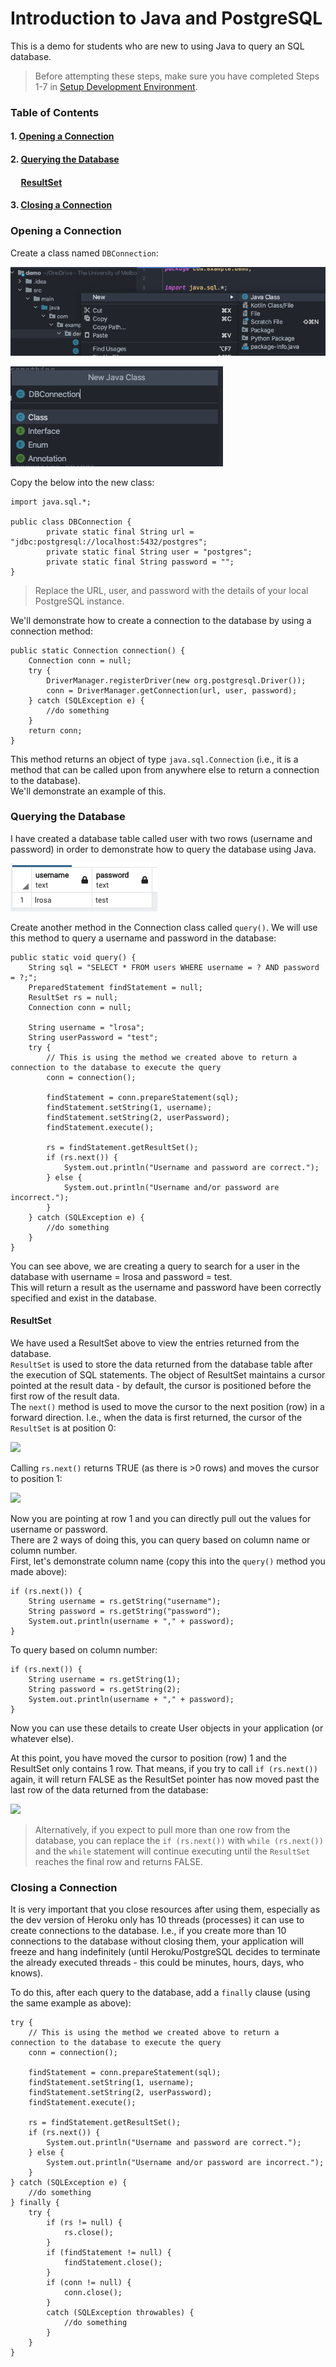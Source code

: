 # Introduction to Java and PostgreSQL

This is a demo for students who are new to using Java to query an SQL database.  
> Before attempting these steps, make sure you have completed Steps 1-7 in [Setup Development Environment](../../setup_dev/README.md).

### Table of Contents
#### 1. [Opening a Connection](#opening-a-connection)
#### 2. [Querying the Database](#querying-the-database)
#### &nbsp;&nbsp;&nbsp;&nbsp; [ResultSet](#resultset)
#### 3. [Closing a Connection](#closing-a-connection)

### Opening a Connection

Create a class named ````DBConnection````:

![](resources/1_java_postgresql.png?raw=true)

![](resources/2_java_postgresql.png?raw=true)

Copy the below into the new class:
````
import java.sql.*;

public class DBConnection {
        private static final String url = "jdbc:postgresql://localhost:5432/postgres";
        private static final String user = "postgres";
        private static final String password = "";
}
````

> Replace the URL, user, and password with the details of your local PostgreSQL instance.

We'll demonstrate how to create a connection to the database by using a connection method:
````
public static Connection connection() {
    Connection conn = null;
    try {
        DriverManager.registerDriver(new org.postgresql.Driver());
        conn = DriverManager.getConnection(url, user, password);
    } catch (SQLException e) {
        //do something
    }
    return conn;
}
````

This method returns an object of type ````java.sql.Connection```` (i.e., it is a method that can be called upon from
anywhere else to return a connection to the database).  
We'll demonstrate an example of this.

### Querying the Database

I have created a database table called user with two rows (username and password) in order to demonstrate how to query
the database using Java.

![](resources/3_java_postgresql.png?raw=true)

Create another method in the Connection class called ````query()````. We will use this method to query a username and 
password in the database:
````
public static void query() {
    String sql = "SELECT * FROM users WHERE username = ? AND password = ?;";
    PreparedStatement findStatement = null;
    ResultSet rs = null;
    Connection conn = null;
            
    String username = "lrosa";
    String userPassword = "test";
    try {
        // This is using the method we created above to return a connection to the database to execute the query
        conn = connection();

        findStatement = conn.prepareStatement(sql);
        findStatement.setString(1, username);
        findStatement.setString(2, userPassword);
        findStatement.execute();

        rs = findStatement.getResultSet();
        if (rs.next()) {
            System.out.println("Username and password are correct.");
        } else {
            System.out.println("Username and/or password are incorrect.");
        }
    } catch (SQLException e) {
        //do something
    }
}
````

You can see above, we are creating a query to search for a user in the database with username = lrosa and password = 
test.  
This will return a result as the username and password have been correctly specified and exist in the database.

#### ResultSet

We have used a ResultSet above to view the entries returned from the database.  
````ResultSet```` is used to store the data returned from the database table after the execution of SQL statements. 
The object of ResultSet maintains a cursor pointed at the result data - by default, the cursor is positioned before the 
first row of the result data.  
The ````next()```` method is used to move the cursor to the next position (row) in a forward direction.
I.e., when the data is first returned, the cursor of the ````ResultSet```` is at position 0:

![](resources/4_java_postgresql.png?raw=true)

Calling ````rs.next()```` returns TRUE (as there is >0 rows) and moves the cursor to position 1:

![](resources/5_java_postgresql.png?raw=true)

Now you are pointing at row 1 and you can directly pull out the values for username or password.  
There are 2 ways of doing this, you can query based on column name or column number.  
First, let's demonstrate column name (copy this into the ````query()```` method you made above):
````
if (rs.next()) {
    String username = rs.getString("username");
    String password = rs.getString("password");
    System.out.println(username + "," + password);
}
````

To query based on column number:
````
if (rs.next()) {
    String username = rs.getString(1);
    String password = rs.getString(2);
    System.out.println(username + "," + password);
}
````

Now you can use these details to create User objects in your application (or whatever else).

At this point, you have moved the cursor to position (row) 1 and the ResultSet only contains 1 row. 
That means, if you try to call ````if (rs.next())```` again, it will return FALSE as the ResultSet pointer has now
moved past the last row of the data returned from the database:

![](resources/6_java_postgresql.png?raw=true)

> Alternatively, if you expect to pull more than one row from the database, you can replace the ````if (rs.next())```` 
> with ````while (rs.next())```` and the ````while```` statement will continue executing until the ````ResultSet```` 
> reaches the final row and returns FALSE.

### Closing a Connection

It is very important that you close resources after using them, especially as the dev version of Heroku only has 10 
threads (processes) it can use to create connections to the database. I.e., if you create more than 10 connections to 
the database without closing them, your application will freeze and hang indefinitely (until Heroku/PostgreSQL decides 
to terminate the already executed threads - this could be minutes, hours, days, who knows).

To do this, after each query to the database, add a ````finally```` clause (using the same example as above):
````
try {
    // This is using the method we created above to return a connection to the database to execute the query
    conn = connection();
         
    findStatement = conn.prepareStatement(sql);
    findStatement.setString(1, username);
    findStatement.setString(2, userPassword);
    findStatement.execute();

    rs = findStatement.getResultSet();
    if (rs.next()) {
        System.out.println("Username and password are correct.");
    } else {
        System.out.println("Username and/or password are incorrect.");
    }
} catch (SQLException e) {
    //do something
} finally {
    try {
        if (rs != null) {
            rs.close();
        }
        if (findStatement != null) {
            findStatement.close();
        }
        if (conn != null) {
            conn.close();
        }
        catch (SQLException throwables) {
            //do something
        }
    }
}
````
